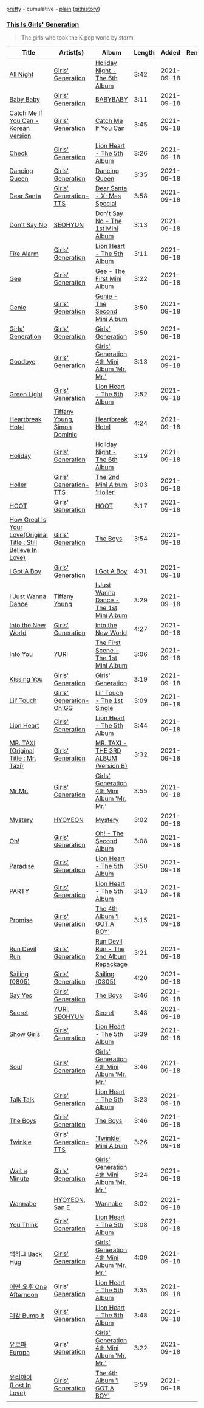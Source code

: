 [pretty](/playlists/pretty/This%20Is%20Girls'%20Generation.md) - cumulative - [plain](/playlists/plain/37i9dQZF1DWSw3yrhD9FUj) ([githistory](https://github.githistory.xyz/tg-z/spotify-playlist-archive/blob/main/playlists/plain/37i9dQZF1DWSw3yrhD9FUj))

### [This Is Girls' Generation](https://open.spotify.com/playlist/37i9dQZF1DWSw3yrhD9FUj)

> The girls who took the K-pop world by storm.

| Title | Artist(s) | Album | Length | Added | Removed |
|---|---|---|---|---|---|
| [All Night](https://open.spotify.com/track/1UwERmn5UogyCz6qo21BmA) | [Girls' Generation](https://open.spotify.com/artist/0Sadg1vgvaPqGTOjxu0N6c) | [Holiday Night - The 6th Album](https://open.spotify.com/album/5MQM8Jw1FvT21Dny8cOXjF) | 3:42 | 2021-09-18 |  |
| [Baby Baby](https://open.spotify.com/track/69VFSkc7Eca09fnUxSL5nw) | [Girls' Generation](https://open.spotify.com/artist/0Sadg1vgvaPqGTOjxu0N6c) | [BABYBABY](https://open.spotify.com/album/1xbVi5T6nMgrfmjHhjjVIu) | 3:11 | 2021-09-18 |  |
| [Catch Me If You Can - Korean Version](https://open.spotify.com/track/10VuRG4YCjIDFxTliN02MP) | [Girls' Generation](https://open.spotify.com/artist/0Sadg1vgvaPqGTOjxu0N6c) | [Catch Me If You Can](https://open.spotify.com/album/5jut9PBHimvHgNXzE2ncI3) | 3:45 | 2021-09-18 |  |
| [Check](https://open.spotify.com/track/2RnYn2TgRI2X3LQvwvcQSm) | [Girls' Generation](https://open.spotify.com/artist/0Sadg1vgvaPqGTOjxu0N6c) | [Lion Heart - The 5th Album](https://open.spotify.com/album/5NlwMhwLycO4kyzphjhM3e) | 3:26 | 2021-09-18 |  |
| [Dancing Queen](https://open.spotify.com/track/7Afts5sVYt9oeQZNjrIojK) | [Girls' Generation](https://open.spotify.com/artist/0Sadg1vgvaPqGTOjxu0N6c) | [Dancing Queen](https://open.spotify.com/album/3G2gVSrk2U0FKcVAM9rVFq) | 3:35 | 2021-09-18 |  |
| [Dear Santa](https://open.spotify.com/track/7Do5qY5GCZr0T2wk3eKzmi) | [Girls' Generation-TTS](https://open.spotify.com/artist/7AKHnZVqwXYuUwWJ8UGL5q) | [Dear Santa - X-Mas Special](https://open.spotify.com/album/2nFsRoEaoFtISD0Czsvx2x) | 3:58 | 2021-09-18 |  |
| [Don't Say No](https://open.spotify.com/track/7hETpLmqWiMAD5TtfrOlOe) | [SEOHYUN](https://open.spotify.com/artist/5uM1Et50auro2hTS6ZLcmT) | [Don't Say No - The 1st Mini Album](https://open.spotify.com/album/0kpGcdfYd3tEvVeYpx0pOu) | 3:13 | 2021-09-18 |  |
| [Fire Alarm](https://open.spotify.com/track/6lxhodu85n8ifiVNPjRPr7) | [Girls' Generation](https://open.spotify.com/artist/0Sadg1vgvaPqGTOjxu0N6c) | [Lion Heart - The 5th Album](https://open.spotify.com/album/5NlwMhwLycO4kyzphjhM3e) | 3:11 | 2021-09-18 |  |
| [Gee](https://open.spotify.com/track/2BQIMF7CyLe2xAKzh74A4C) | [Girls' Generation](https://open.spotify.com/artist/0Sadg1vgvaPqGTOjxu0N6c) | [Gee - The First Mini Album](https://open.spotify.com/album/4YroJ4NELkaJ34JjEZ6RyJ) | 3:22 | 2021-09-18 |  |
| [Genie](https://open.spotify.com/track/7m48u7EC4gnCfAhwoLfbCE) | [Girls' Generation](https://open.spotify.com/artist/0Sadg1vgvaPqGTOjxu0N6c) | [Genie - The Second Mini Album](https://open.spotify.com/album/7dXtKHYGXhQZCE2mEg0l93) | 3:50 | 2021-09-18 |  |
| [Girls' Generation](https://open.spotify.com/track/7GxaIFqvSXvAg18ai8i0gT) | [Girls' Generation](https://open.spotify.com/artist/0Sadg1vgvaPqGTOjxu0N6c) | [Girls' Generation](https://open.spotify.com/album/2U1BPwhkzHt05OFugiSB3g) | 3:50 | 2021-09-18 |  |
| [Goodbye](https://open.spotify.com/track/3kx8lrlX77dtpvE1e2dLSs) | [Girls' Generation](https://open.spotify.com/artist/0Sadg1vgvaPqGTOjxu0N6c) | [Girls' Generation 4th Mini Album 'Mr. Mr.'](https://open.spotify.com/album/1w86o0LJYVmBExlyxWp00l) | 3:13 | 2021-09-18 |  |
| [Green Light](https://open.spotify.com/track/7sOP2xCOlAVwETFcm2AC0M) | [Girls' Generation](https://open.spotify.com/artist/0Sadg1vgvaPqGTOjxu0N6c) | [Lion Heart - The 5th Album](https://open.spotify.com/album/5NlwMhwLycO4kyzphjhM3e) | 2:52 | 2021-09-18 |  |
| [Heartbreak Hotel](https://open.spotify.com/track/4LndpQCKH3B6km0N6LIe7u) | [Tiffany Young](https://open.spotify.com/artist/2lkCfFklQDBPlQzS4tR3VP), [Simon Dominic](https://open.spotify.com/artist/57W9ikVc6O2wLDtmclSjvN) | [Heartbreak Hotel](https://open.spotify.com/album/26ngb4QrfhHzo8IFdT3KWh) | 4:24 | 2021-09-18 |  |
| [Holiday](https://open.spotify.com/track/1Bjy9ZtwMle3uhVgoBgiGN) | [Girls' Generation](https://open.spotify.com/artist/0Sadg1vgvaPqGTOjxu0N6c) | [Holiday Night - The 6th Album](https://open.spotify.com/album/5MQM8Jw1FvT21Dny8cOXjF) | 3:19 | 2021-09-18 |  |
| [Holler](https://open.spotify.com/track/34qbsFCHlFNQpD4BXKZ7eD) | [Girls' Generation-TTS](https://open.spotify.com/artist/7AKHnZVqwXYuUwWJ8UGL5q) | [The 2nd Mini Album 'Holler'](https://open.spotify.com/album/106vONbQf36JSfQGlyBA4H) | 3:03 | 2021-09-18 |  |
| [HOOT](https://open.spotify.com/track/1qJ6HHAlajckYox9OghTHb) | [Girls' Generation](https://open.spotify.com/artist/0Sadg1vgvaPqGTOjxu0N6c) | [HOOT](https://open.spotify.com/album/7qJpLj8AiSe6zpgVi35sTQ) | 3:17 | 2021-09-18 |  |
| [How Great Is Your Love(Original Title : Still Believe In Love)](https://open.spotify.com/track/6T2mfqFi7CWZhhAAK5p2O4) | [Girls' Generation](https://open.spotify.com/artist/0Sadg1vgvaPqGTOjxu0N6c) | [The Boys](https://open.spotify.com/album/5R0SllxstxihA5EYBPualh) | 3:54 | 2021-09-18 |  |
| [I Got A Boy](https://open.spotify.com/track/1w3NKvQH0sizDnL2G0keq4) | [Girls' Generation](https://open.spotify.com/artist/0Sadg1vgvaPqGTOjxu0N6c) | [I Got A Boy](https://open.spotify.com/album/2gFTUesWGzUHyT26slYlKH) | 4:31 | 2021-09-18 |  |
| [I Just Wanna Dance](https://open.spotify.com/track/34NIgK6YRK8xVSZ4eNOEQf) | [Tiffany Young](https://open.spotify.com/artist/2lkCfFklQDBPlQzS4tR3VP) | [I Just Wanna Dance - The 1st Mini Album](https://open.spotify.com/album/7iv5B002IyCRxcrxsmBcbC) | 3:29 | 2021-09-18 |  |
| [Into the New World](https://open.spotify.com/track/24Gy6lVtCd8nOL2vzZiFyV) | [Girls' Generation](https://open.spotify.com/artist/0Sadg1vgvaPqGTOjxu0N6c) | [Into the New World](https://open.spotify.com/album/6EmLwnyjJRVgNOmOUpVhzz) | 4:27 | 2021-09-18 |  |
| [Into You](https://open.spotify.com/track/6L8wVNs6kuQ7sRjHowbrLp) | [YURI](https://open.spotify.com/artist/2TMRvcwsmvVhvuEbKVEbZe) | [The First Scene - The 1st Mini Album](https://open.spotify.com/album/1vRQP001rGl7zI3W6ghGSR) | 3:06 | 2021-09-18 |  |
| [Kissing You](https://open.spotify.com/track/18fWwTkrIxojEC2gmVyoxS) | [Girls' Generation](https://open.spotify.com/artist/0Sadg1vgvaPqGTOjxu0N6c) | [Girls' Generation](https://open.spotify.com/album/2U1BPwhkzHt05OFugiSB3g) | 3:19 | 2021-09-18 |  |
| [Lil’ Touch](https://open.spotify.com/track/4D5Ode2OfZMxIwQyvmhUe8) | [Girls' Generation-Oh!GG](https://open.spotify.com/artist/1foL9hLC9M6U94dINtOYfb) | [Lil' Touch - The 1st Single](https://open.spotify.com/album/6369mPjmE105oD1ECF7WiA) | 3:09 | 2021-09-18 |  |
| [Lion Heart](https://open.spotify.com/track/17gohmCYDlZSYxp41xqVQ8) | [Girls' Generation](https://open.spotify.com/artist/0Sadg1vgvaPqGTOjxu0N6c) | [Lion Heart - The 5th Album](https://open.spotify.com/album/5NlwMhwLycO4kyzphjhM3e) | 3:44 | 2021-09-18 |  |
| [MR. TAXI (Original Title : Mr. Taxi)](https://open.spotify.com/track/0RSrjnq8YUmhh8TufeyzRy) | [Girls' Generation](https://open.spotify.com/artist/0Sadg1vgvaPqGTOjxu0N6c) | [MR. TAXI - THE 3RD ALBUM (Version B)](https://open.spotify.com/album/4Sn4bxHxtfT8M2NdSj7Rvz) | 3:32 | 2021-09-18 |  |
| [Mr.Mr.](https://open.spotify.com/track/1hrZVbWwU6v4WAjOjv0xGo) | [Girls' Generation](https://open.spotify.com/artist/0Sadg1vgvaPqGTOjxu0N6c) | [Girls' Generation 4th Mini Album 'Mr. Mr.'](https://open.spotify.com/album/1w86o0LJYVmBExlyxWp00l) | 3:55 | 2021-09-18 |  |
| [Mystery](https://open.spotify.com/track/0prHnc1ariBFROWoymSd5W) | [HYOYEON](https://open.spotify.com/artist/0B3I6YgdnfXehUCpsO6oB8) | [Mystery](https://open.spotify.com/album/0QqTVhvQpeoJDEaQokYswv) | 3:02 | 2021-09-18 |  |
| [Oh!](https://open.spotify.com/track/6VOG2ROMCklbn6SSg9mA9H) | [Girls' Generation](https://open.spotify.com/artist/0Sadg1vgvaPqGTOjxu0N6c) | [Oh! - The Second Album](https://open.spotify.com/album/4e841RxorIoZIufX8v7p7E) | 3:08 | 2021-09-18 |  |
| [Paradise](https://open.spotify.com/track/3Wjx1Y9YO3RNZHxuimXZQG) | [Girls' Generation](https://open.spotify.com/artist/0Sadg1vgvaPqGTOjxu0N6c) | [Lion Heart - The 5th Album](https://open.spotify.com/album/5NlwMhwLycO4kyzphjhM3e) | 3:50 | 2021-09-18 |  |
| [PARTY](https://open.spotify.com/track/1S3KcfF8taTlNT8pRy2YzO) | [Girls' Generation](https://open.spotify.com/artist/0Sadg1vgvaPqGTOjxu0N6c) | [Lion Heart - The 5th Album](https://open.spotify.com/album/5NlwMhwLycO4kyzphjhM3e) | 3:13 | 2021-09-18 |  |
| [Promise](https://open.spotify.com/track/5QB9ePEiXzLhUnTDkBksM5) | [Girls' Generation](https://open.spotify.com/artist/0Sadg1vgvaPqGTOjxu0N6c) | [The 4th Album 'I GOT A BOY'](https://open.spotify.com/album/3qpbuQ6XTxYfGx4fQZpZcA) | 3:15 | 2021-09-18 |  |
| [Run Devil Run](https://open.spotify.com/track/0U9jNoTJeTxXToakhsb7pV) | [Girls' Generation](https://open.spotify.com/artist/0Sadg1vgvaPqGTOjxu0N6c) | [Run Devil Run - The 2nd Album Repackage](https://open.spotify.com/album/2b4JQKXl0gwf3bnAfhZwLA) | 3:21 | 2021-09-18 |  |
| [Sailing (0805)](https://open.spotify.com/track/4iTS1BGs3Fob1UyXgIWa0w) | [Girls' Generation](https://open.spotify.com/artist/0Sadg1vgvaPqGTOjxu0N6c) | [Sailing (0805)](https://open.spotify.com/album/5B4YS9NmO7NXbWL5njfbiX) | 4:20 | 2021-09-18 |  |
| [Say Yes](https://open.spotify.com/track/7IJh4JGe9KYYcr3YZNyDcj) | [Girls' Generation](https://open.spotify.com/artist/0Sadg1vgvaPqGTOjxu0N6c) | [The Boys](https://open.spotify.com/album/5R0SllxstxihA5EYBPualh) | 3:46 | 2021-09-18 |  |
| [Secret](https://open.spotify.com/track/06ij72kUIZQICquucnrgc1) | [YURI](https://open.spotify.com/artist/2TMRvcwsmvVhvuEbKVEbZe), [SEOHYUN](https://open.spotify.com/artist/5uM1Et50auro2hTS6ZLcmT) | [Secret](https://open.spotify.com/album/3ZYWTIR0jJNkLxDTlNuf14) | 3:48 | 2021-09-18 |  |
| [Show Girls](https://open.spotify.com/track/5xpIFrpBRx1IO4ECSmcYLW) | [Girls' Generation](https://open.spotify.com/artist/0Sadg1vgvaPqGTOjxu0N6c) | [Lion Heart - The 5th Album](https://open.spotify.com/album/5NlwMhwLycO4kyzphjhM3e) | 3:39 | 2021-09-18 |  |
| [Soul](https://open.spotify.com/track/0bNifJzrW0hnmvccypUllm) | [Girls' Generation](https://open.spotify.com/artist/0Sadg1vgvaPqGTOjxu0N6c) | [Girls' Generation 4th Mini Album 'Mr. Mr.'](https://open.spotify.com/album/1w86o0LJYVmBExlyxWp00l) | 3:46 | 2021-09-18 |  |
| [Talk Talk](https://open.spotify.com/track/6wyEQwH41leQOYAy2skGat) | [Girls' Generation](https://open.spotify.com/artist/0Sadg1vgvaPqGTOjxu0N6c) | [Lion Heart - The 5th Album](https://open.spotify.com/album/5NlwMhwLycO4kyzphjhM3e) | 3:23 | 2021-09-18 |  |
| [The Boys](https://open.spotify.com/track/7eNZS973JNO67aP8mVGU6i) | [Girls' Generation](https://open.spotify.com/artist/0Sadg1vgvaPqGTOjxu0N6c) | [The Boys](https://open.spotify.com/album/5R0SllxstxihA5EYBPualh) | 3:46 | 2021-09-18 |  |
| [Twinkle](https://open.spotify.com/track/6LeH7ExfGkYevlBGHiqRyf) | [Girls' Generation-TTS](https://open.spotify.com/artist/7AKHnZVqwXYuUwWJ8UGL5q) | ['Twinkle' Mini Album](https://open.spotify.com/album/0kRgg9fqMgIrzzzYNJrYuT) | 3:26 | 2021-09-18 |  |
| [Wait a Minute](https://open.spotify.com/track/4ms5KwJ620RaphDh5HcTUF) | [Girls' Generation](https://open.spotify.com/artist/0Sadg1vgvaPqGTOjxu0N6c) | [Girls' Generation 4th Mini Album 'Mr. Mr.'](https://open.spotify.com/album/1w86o0LJYVmBExlyxWp00l) | 3:24 | 2021-09-18 |  |
| [Wannabe](https://open.spotify.com/track/12mdismP79kAQrKDgdM4TC) | [HYOYEON](https://open.spotify.com/artist/0B3I6YgdnfXehUCpsO6oB8), [San E](https://open.spotify.com/artist/61MMiylth1injW39oZBuYB) | [Wannabe](https://open.spotify.com/album/37zkUJGZ62OnxkEISEu8Ju) | 3:02 | 2021-09-18 |  |
| [You Think](https://open.spotify.com/track/5QVUh9QVZkiZ3HaFDjl6D1) | [Girls' Generation](https://open.spotify.com/artist/0Sadg1vgvaPqGTOjxu0N6c) | [Lion Heart - The 5th Album](https://open.spotify.com/album/5NlwMhwLycO4kyzphjhM3e) | 3:08 | 2021-09-18 |  |
| [백허그 Back Hug](https://open.spotify.com/track/5spMcWcERS432BXeSjBnhg) | [Girls' Generation](https://open.spotify.com/artist/0Sadg1vgvaPqGTOjxu0N6c) | [Girls' Generation 4th Mini Album 'Mr. Mr.'](https://open.spotify.com/album/1w86o0LJYVmBExlyxWp00l) | 4:09 | 2021-09-18 |  |
| [어떤 오후 One Afternoon](https://open.spotify.com/track/54PgXXWg6zYiDsSdYpjLgC) | [Girls' Generation](https://open.spotify.com/artist/0Sadg1vgvaPqGTOjxu0N6c) | [Lion Heart - The 5th Album](https://open.spotify.com/album/5NlwMhwLycO4kyzphjhM3e) | 3:35 | 2021-09-18 |  |
| [예감 Bump It](https://open.spotify.com/track/3u1yoaMJt5GunoJGpEJB5E) | [Girls' Generation](https://open.spotify.com/artist/0Sadg1vgvaPqGTOjxu0N6c) | [Lion Heart - The 5th Album](https://open.spotify.com/album/5NlwMhwLycO4kyzphjhM3e) | 3:48 | 2021-09-18 |  |
| [유로파 Europa](https://open.spotify.com/track/3E7fuPDS2v8aOn15etHFuj) | [Girls' Generation](https://open.spotify.com/artist/0Sadg1vgvaPqGTOjxu0N6c) | [Girls' Generation 4th Mini Album 'Mr. Mr.'](https://open.spotify.com/album/1w86o0LJYVmBExlyxWp00l) | 3:22 | 2021-09-18 |  |
| [유리아이 (Lost In Love)](https://open.spotify.com/track/22xf7MLzKaaSiGoRM4IYSs) | [Girls' Generation](https://open.spotify.com/artist/0Sadg1vgvaPqGTOjxu0N6c) | [The 4th Album 'I GOT A BOY'](https://open.spotify.com/album/3qpbuQ6XTxYfGx4fQZpZcA) | 3:59 | 2021-09-18 |  |